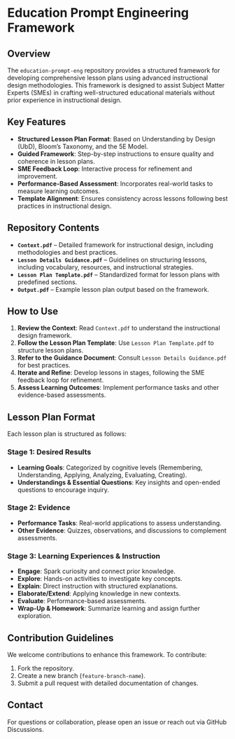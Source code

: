 # Education Prompt Engineering Framework

## Overview
The `education-prompt-eng` repository provides a structured framework for developing comprehensive lesson plans using advanced instructional design methodologies. This framework is designed to assist Subject Matter Experts (SMEs) in crafting well-structured educational materials without prior experience in instructional design.

## Key Features
- **Structured Lesson Plan Format**: Based on Understanding by Design (UbD), Bloom’s Taxonomy, and the 5E Model.
- **Guided Framework**: Step-by-step instructions to ensure quality and coherence in lesson plans.
- **SME Feedback Loop**: Interactive process for refinement and improvement.
- **Performance-Based Assessment**: Incorporates real-world tasks to measure learning outcomes.
- **Template Alignment**: Ensures consistency across lessons following best practices in instructional design.

## Repository Contents
- **`Context.pdf`** – Detailed framework for instructional design, including methodologies and best practices.
- **`Lesson Details Guidance.pdf`** – Guidelines on structuring lessons, including vocabulary, resources, and instructional strategies.
- **`Lesson Plan Template.pdf`** – Standardized format for lesson plans with predefined sections.
- **`Output.pdf`** – Example lesson plan output based on the framework.

## How to Use
1. **Review the Context**: Read `Context.pdf` to understand the instructional design framework.
2. **Follow the Lesson Plan Template**: Use `Lesson Plan Template.pdf` to structure lesson plans.
3. **Refer to the Guidance Document**: Consult `Lesson Details Guidance.pdf` for best practices.
4. **Iterate and Refine**: Develop lessons in stages, following the SME feedback loop for refinement.
5. **Assess Learning Outcomes**: Implement performance tasks and other evidence-based assessments.

## Lesson Plan Format
Each lesson plan is structured as follows:

### **Stage 1: Desired Results**
- **Learning Goals**: Categorized by cognitive levels (Remembering, Understanding, Applying, Analyzing, Evaluating, Creating).
- **Understandings & Essential Questions**: Key insights and open-ended questions to encourage inquiry.

### **Stage 2: Evidence**
- **Performance Tasks**: Real-world applications to assess understanding.
- **Other Evidence**: Quizzes, observations, and discussions to complement assessments.

### **Stage 3: Learning Experiences & Instruction**
- **Engage**: Spark curiosity and connect prior knowledge.
- **Explore**: Hands-on activities to investigate key concepts.
- **Explain**: Direct instruction with structured explanations.
- **Elaborate/Extend**: Applying knowledge in new contexts.
- **Evaluate**: Performance-based assessments.
- **Wrap-Up & Homework**: Summarize learning and assign further exploration.

## Contribution Guidelines
We welcome contributions to enhance this framework. To contribute:
1. Fork the repository.
2. Create a new branch (`feature-branch-name`).
3. Submit a pull request with detailed documentation of changes.

## Contact
For questions or collaboration, please open an issue or reach out via GitHub Discussions.